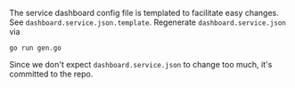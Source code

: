 
The service dashboard config file is templated to facilitate easy changes. See 
`dashboard.service.json.template`. Regenerate `dashboard.service.json` via

    go run gen.go
    
Since we don't expect `dashboard.service.json` to change too much, it's committed to the repo.